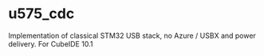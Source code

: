 # u575_cdc
Implementation of classical STM32 USB stack, no Azure / USBX and power delivery. For CubeIDE 10.1
